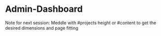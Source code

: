 # Admin-Dashboard

Note for next session: Meddle with #projects height or #content to get the desired dimensions and page fitting

